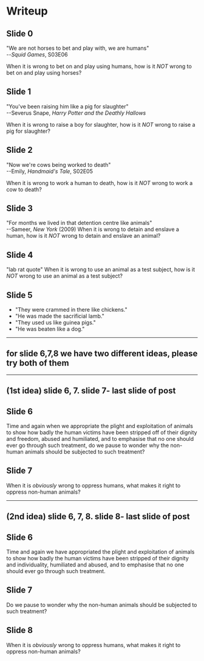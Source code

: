 # Writeup
## Slide 0
"We are not horses to bet and play with, we are humans"  
--_Squid Games_, S03E06

When it is wrong to bet on and play using humans,
how is it _NOT_ wrong to bet on and play using horses?

## Slide 1 
"You've been raising him like a pig for slaughter"  
--Severus Snape, _Harry Potter and the Deathly Hallows_

When it is wrong to raise a boy for slaughter,
how is it _NOT_ wrong to raise a pig for slaughter?

## Slide 2
"Now we're cows being worked to death"  
--Emily, _Handmaid's Tale_, S02E05

When it is wrong to work a human to death,
how is it _NOT_ wrong to work a cow to death?

## Slide 3
"For months we lived in that detention centre like animals"  
--Sameer, _New York_ (2009)
When it is wrong to detain and enslave a human, 
how is it _NOT_ wrong to detain and enslave an animal?

## Slide 4
"lab rat quote" 
When it is wrong to use an animal as a test subject, 
how is it _NOT_ wrong to use an animal as a test subject?

## Slide 5 
- "They were crammed in there like chickens."
- "He was made the sacrificial lamb."
- "They used us like guinea pigs."
- "He was beaten like a dog."

---
for slide 6,7,8 we have two different ideas, please try both of them
---
---
(1st idea) slide 6, 7. slide 7- last slide of post
---

## Slide 6 
Time and again when we appropriate the plight and exploitation of animals to show how badly the human victims have been stripped off of their dignity and freedom, abused and humiliated, and to emphasise that no one should ever go through such treatment, do we pause to wonder why the non-human animals should be subjected to such treatment? 

## Slide 7
When it is _obviously_ wrong to oppress humans, what makes it right to oppress non-human animals?

---
(2nd idea) slide 6, 7, 8. slide 8- last slide of post
---

## Slide 6 
Time and again we have appropriated the plight and exploitation of animals to show how badly the human victims have been stripped of their dignity and individuality, humiliated and abused, and to emphasise that no one should ever go through such treatment.

## Slide 7 
Do we pause to wonder why the non-human animals should be subjected to such treatment? 

## Slide 8
When it is _obviously_ wrong to oppress humans, what makes it right to oppress non-human animals?
